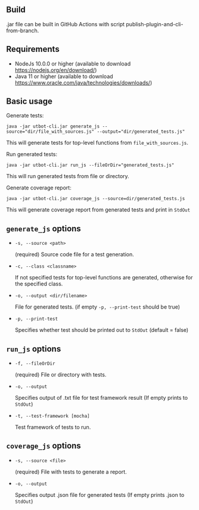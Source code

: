 ## Build

.jar file can be built in GitHub Actions with script publish-plugin-and-cli-from-branch.

## Requirements

* NodeJs 10.0.0 or higher (available to download https://nodejs.org/en/download/)
* Java 11 or higher (available to download https://www.oracle.com/java/technologies/downloads/)

## Basic usage

Generate tests:

    java -jar utbot-cli.jar generate_js --source="dir/file_with_sources.js" --output="dir/generated_tests.js"

This will generate tests for top-level functions from `file_with_sources.js`.

Run generated tests:

    java -jar utbot-cli.jar run_js --fileOrDir="generated_tests.js"

This will run generated tests from file or directory.

Generate coverage report:

    java -jar utbot-cli.jar coverage_js --source=dir/generated_tests.js

This will generate coverage report from generated tests and print in `StdOut`

## `generate_js` options

- `-s, --source <path>`

  (required) Source code file for a test generation.
- `-c, --class <classname>`

  If not specified tests for top-level functions are generated, otherwise for the specified class.

- `-o, --output <dir/filename>`

  File for generated tests. (if empty `-p, --print-test` should be true)
- `-p, --print-test`
  
  Specifies whether test should be printed out to `StdOut` (default = false)

## `run_js` options

- `-f, --fileOrDir`

  (required) File or directory with tests.
- `-o, --output`

  Specifies output of .txt file for test framework result (If empty prints to `StdOut`)

- `-t, --test-framework [mocha]`

  Test framework of tests to run.

## `coverage_js` options

- `-s, --source <file>`

  (required) File with tests to generate a report.

- `-o, --output`

  Specifies output .json file for generated tests (If empty prints .json to `StdOut`)
